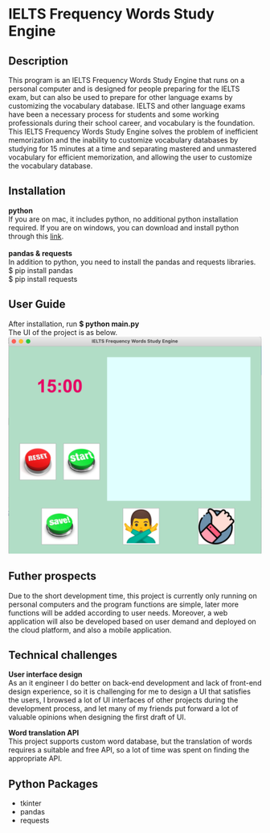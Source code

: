 # IELTS Frequency Words Study Engine
## Description
This program is an IELTS Frequency Words Study Engine that runs on a personal computer and is designed for people preparing for the IELTS exam, but can also be used to prepare for other language exams by customizing the vocabulary database. IELTS and other language exams have been a necessary process for students and some working professionals during their school career, and vocabulary is the foundation. This IELTS Frequency Words Study Engine solves the problem of inefficient memorization and the inability to customize vocabulary databases by studying for 15 minutes at a time and separating mastered and unmastered vocabulary for efficient memorization, and allowing the user to customize the vocabulary database.<br>

## Installation
**python** <br>
If you are on mac, it includes python, no additional python installation required. 
If you are on windows, you can download and install python through this [link](https://www.python.org/downloads/).<br><br>
**pandas & requests**<br>
In addition to python, you need to install the pandas and requests libraries.<br>
$ pip install pandas<br>
$ pip install requests

## User Guide
After installation, run **$ python main.py** <br>
The UI of the project is as below.<br>
<img src="/images/UI.png" width="600">

## Futher prospects
Due to the short development time, this project is currently only running on personal computers and the program functions are simple, later more functions will be added according to user needs. Moreover, a web application will also be developed based on user demand and deployed on the cloud platform, and also a mobile application.

## Technical challenges
**User interface design** <br>
As an it engineer I do better on back-end development and lack of front-end design experience, so it is challenging for me to design a UI that satisfies the users, I browsed a lot of UI interfaces of other projects during the development process, and let many of my friends put forward a lot of valuable opinions when designing the first draft of UI.

**Word translation API** <br>
This project supports custom word database, but the translation of words requires a suitable and free API, so a lot of time was spent on finding the appropriate API.

## Python Packages
- tkinter <br>
- pandas <br>
- requests <br>

